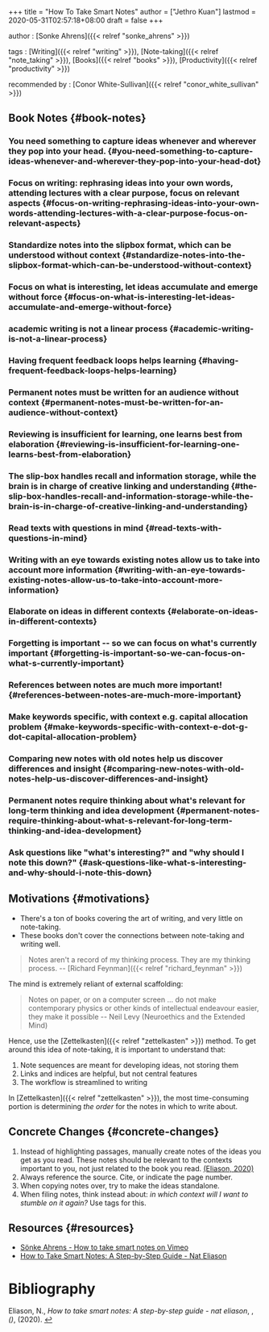 +++
title = "How To Take Smart Notes"
author = ["Jethro Kuan"]
lastmod = 2020-05-31T02:57:18+08:00
draft = false
+++

author
: [Sonke Ahrens]({{< relref "sonke_ahrens" >}})

tags
: [Writing]({{< relref "writing" >}}), [Note-taking]({{< relref "note_taking" >}}), [Books]({{< relref "books" >}}), [Productivity]({{< relref "productivity" >}})

recommended by
: [Conor White-Sullivan]({{< relref "conor_white_sullivan" >}})

## Book Notes {#book-notes}

### You need something to capture ideas whenever and wherever they pop into your head. {#you-need-something-to-capture-ideas-whenever-and-wherever-they-pop-into-your-head-dot}

### Focus on writing: rephrasing ideas into your own words, attending lectures with a clear purpose, focus on relevant aspects {#focus-on-writing-rephrasing-ideas-into-your-own-words-attending-lectures-with-a-clear-purpose-focus-on-relevant-aspects}

### Standardize notes into the slipbox format, which can be understood without context {#standardize-notes-into-the-slipbox-format-which-can-be-understood-without-context}

### Focus on what is interesting, let ideas accumulate and emerge without force {#focus-on-what-is-interesting-let-ideas-accumulate-and-emerge-without-force}

### academic writing is not a linear process {#academic-writing-is-not-a-linear-process}

### Having frequent feedback loops helps learning {#having-frequent-feedback-loops-helps-learning}

### Permanent notes must be written for an audience without context {#permanent-notes-must-be-written-for-an-audience-without-context}

### Reviewing is insufficient for learning, one learns best from elaboration {#reviewing-is-insufficient-for-learning-one-learns-best-from-elaboration}

### The slip-box handles recall and information storage, while the brain is in charge of creative linking and understanding {#the-slip-box-handles-recall-and-information-storage-while-the-brain-is-in-charge-of-creative-linking-and-understanding}

### Read texts with questions in mind {#read-texts-with-questions-in-mind}

### Writing with an eye towards existing notes allow us to take into account more information {#writing-with-an-eye-towards-existing-notes-allow-us-to-take-into-account-more-information}

### Elaborate on ideas in different contexts {#elaborate-on-ideas-in-different-contexts}

### Forgetting is important -- so we can focus on what's currently important {#forgetting-is-important-so-we-can-focus-on-what-s-currently-important}

### References between notes are much more important! {#references-between-notes-are-much-more-important}

### Make keywords specific, with context e.g. capital allocation problem {#make-keywords-specific-with-context-e-dot-g-dot-capital-allocation-problem}

### Comparing new notes with old notes help us discover differences and insight {#comparing-new-notes-with-old-notes-help-us-discover-differences-and-insight}

### Permanent notes require thinking about what's relevant for long-term thinking and idea development {#permanent-notes-require-thinking-about-what-s-relevant-for-long-term-thinking-and-idea-development}

### Ask questions like "what's interesting?" and "why should I note this down?" {#ask-questions-like-what-s-interesting-and-why-should-i-note-this-down}

## Motivations {#motivations}

- There's a ton of books covering the art of writing, and very little
  on note-taking.
- These books don't cover the connections between note-taking and
  writing well.

> Notes aren't a record of my thinking process. They are my thinking
> process. -- [Richard Feynman]({{< relref "richard_feynman" >}})

The mind is extremely reliant of external scaffolding:

> Notes on paper, or on a computer screen ... do not make contemporary
> physics or other kinds of intellectual endeavour easier, they make it
> possible -- Neil Levy (Neuroethics and the Extended Mind)

Hence, use the [Zettelkasten]({{< relref "zettelkasten" >}}) method. To get around this idea of
note-taking, it is important to understand that:

1.  Note sequences are meant for developing ideas, not storing them
2.  Links and indices are helpful, but not central features
3.  The workflow is streamlined to writing

In [Zettelkasten]({{< relref "zettelkasten" >}}), the most time-consuming portion is determining _the
order_ for the notes in which to write about.

## Concrete Changes {#concrete-changes}

1.  Instead of highlighting passages, manually create notes of the
    ideas you get as you read. These notes should be relevant to the
    contexts important to you, not just related to the book you read.
    <a id="bc302d5dd07e04119ae17c22121835a9" href="#nateliason_how_take_smart_notes">(Eliason, 2020)</a>
2.  Always reference the source. Cite, or indicate the page number.
3.  When copying notes over, try to make the ideas standalone.
4.  When filing notes, think instead about: _in which context will I
    want to stumble on it again?_ Use tags for this.

## Resources {#resources}

- [Sönke Ahrens - How to take smart notes on Vimeo](https://vimeo.com/275530205)
- [How to Take Smart Notes: A Step-by-Step Guide - Nat Eliason](https://www.nateliason.com/blog/smart-notes)

# Bibliography

<a id="nateliason_how_take_smart_notes" target="_blank">Eliason, N., _How to take smart notes: A step-by-step guide - nat eliason_, , _()_, (2020). </a> [↩](#bc302d5dd07e04119ae17c22121835a9)
